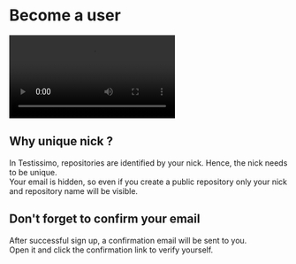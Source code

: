 # Become a user
![VIDEO-338-368](/documentation/videos/become-a-user-signup.mp4)

## Why unique nick ?
In Testissimo, repositories are identified by your nick. Hence, the nick needs to be unique.  
Your email is hidden, so even if you create a public repository only your nick and repository name will be visible.

## Don't forget to confirm your email
After successful sign up, a confirmation email will be sent to you.  
Open it and click the confirmation link to verify yourself.
